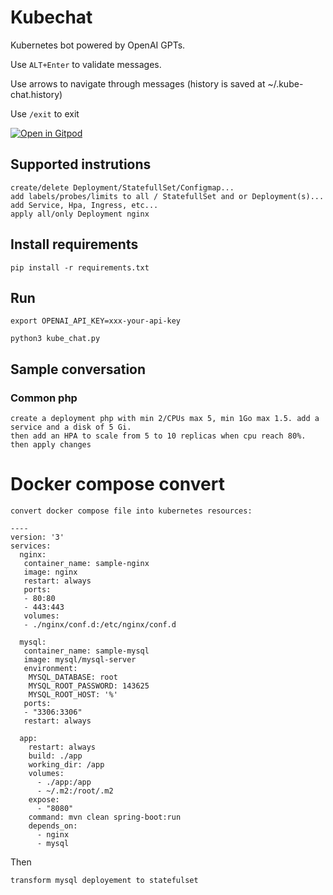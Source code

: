 # Kubechat

Kubernetes bot powered by OpenAI GPTs. 

Use `ALT+Enter` to validate messages.

Use arrows to navigate through messages (history is saved at  ~/.kube-chat.history)

Use `/exit` to exit


[![Open in Gitpod](https://gitpod.io/button/open-in-gitpod.svg)](https://gitpod.io/#https://github.com/jseguillon/kubechat-poc)

## Supported instrutions

```
create/delete Deployment/StatefullSet/Configmap...
add labels/probes/limits to all / StatefullSet and or Deployment(s)...
add Service, Hpa, Ingress, etc...
apply all/only Deployment nginx
```


## Install requirements
```
pip install -r requirements.txt
```

## Run

```
export OPENAI_API_KEY=xxx-your-api-key

python3 kube_chat.py
```


## Sample conversation

### Common php

```
create a deployment php with min 2/CPUs max 5, min 1Go max 1.5. add a service and a disk of 5 Gi. 
then add an HPA to scale from 5 to 10 replicas when cpu reach 80%. then apply changes
```

# Docker compose convert

```
convert docker compose file into kubernetes resources:

----
version: '3'
services:
  nginx:
   container_name: sample-nginx
   image: nginx
   restart: always
   ports:
   - 80:80
   - 443:443
   volumes:
   - ./nginx/conf.d:/etc/nginx/conf.d
 
  mysql:
   container_name: sample-mysql
   image: mysql/mysql-server
   environment:
    MYSQL_DATABASE: root
    MYSQL_ROOT_PASSWORD: 143625
    MYSQL_ROOT_HOST: '%'
   ports:
   - "3306:3306"
   restart: always
  
  app:
    restart: always
    build: ./app
    working_dir: /app
    volumes:
      - ./app:/app
      - ~/.m2:/root/.m2
    expose:
      - "8080"
    command: mvn clean spring-boot:run
    depends_on:
      - nginx
      - mysql
```

Then 

```
transform mysql deployement to statefulset 
```
